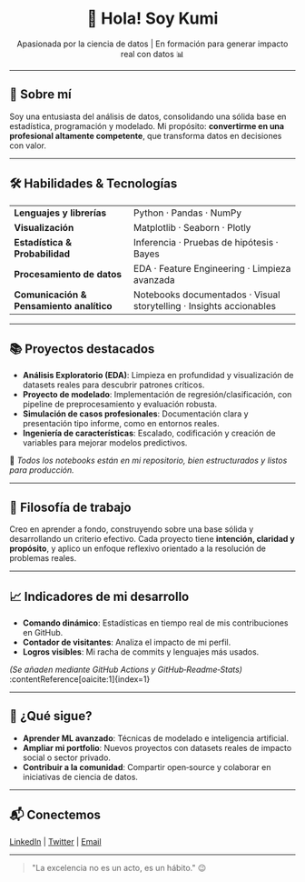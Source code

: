 <h1 align="center">👋 Hola! Soy Kumi</h1>
<p align="center">
  Apasionada por la ciencia de datos | En formación para generar impacto real con datos 📊
</p>

---

## 🚀 Sobre mí
Soy una entusiasta del análisis de datos, consolidando una sólida base en estadística, programación y modelado. Mi propósito: **convertirme en una profesional altamente competente**, que transforma datos en decisiones con valor.

---

## 🛠️ Habilidades & Tecnologías
<table>
  <tr>
    <td><strong>Lenguajes y librerías</strong></td>
    <td>Python · Pandas · NumPy</td>
  </tr>
  <tr>
    <td><strong>Visualización</strong></td>
    <td>Matplotlib · Seaborn · Plotly</td>
  </tr>
  <tr>
    <td><strong>Estadística & Probabilidad</strong></td>
    <td>Inferencia · Pruebas de hipótesis · Bayes</td>
  </tr>
  <tr>
    <td><strong>Procesamiento de datos</strong></td>
    <td>EDA · Feature Engineering · Limpieza avanzada</td>
  </tr>
  <tr>
    <td><strong>Comunicación & Pensamiento analítico</strong></td>
    <td>Notebooks documentados · Visual storytelling · Insights accionables</td>
  </tr>
</table>

---

## 📚 Proyectos destacados

- **Análisis Exploratorio (EDA)**: Limpieza en profundidad y visualización de datasets reales para descubrir patrones críticos.
- **Proyecto de modelado**: Implementación de regresión/clasificación, con pipeline de preprocesamiento y evaluación robusta.
- **Simulación de casos profesionales**: Documentación clara y presentación tipo informe, como en entornos reales.
- **Ingeniería de características**: Escalado, codificación y creación de variables para mejorar modelos predictivos.

🔗 *Todos los notebooks están en mi repositorio, bien estructurados y listos para producción.*

---

## 🌱 Filosofía de trabajo
Creo en aprender a fondo, construyendo sobre una base sólida y desarrollando un criterio efectivo. Cada proyecto tiene **intención, claridad y propósito**, y aplico un enfoque reflexivo orientado a la resolución de problemas reales.

---

## 📈 Indicadores de mi desarrollo
- **Comando dinámico**: Estadísticas en tiempo real de mis contribuciones en GitHub.
- **Contador de visitantes**: Analiza el impacto de mi perfil.
- **Logros visibles**: Mi racha de commits y lenguajes más usados.

*(Se añaden mediante GitHub Actions y GitHub‑Readme‑Stats)* :contentReference[oaicite:1]{index=1}

---

## 🔭 ¿Qué sigue?
- **Aprender ML avanzado**: Técnicas de modelado e inteligencia artificial.
- **Ampliar mi portfolio**: Nuevos proyectos con datasets reales de impacto social o sector privado.
- **Contribuir a la comunidad**: Compartir open‑source y colaborar en iniciativas de ciencia de datos.

---

## 📬 Conectemos
[LinkedIn](https://www.linkedin.com/in/tu-perfil) | [Twitter](https://twitter.com/tu-perfil) | [Email](mailto:tu.email@dominio.com)

---

> "La excelencia no es un acto, es un hábito." 😉


